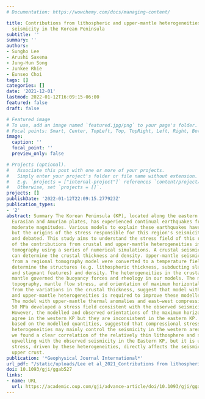 ```yaml
---
# Documentation: https://wowchemy.com/docs/managing-content/

title: Contributions from lithospheric and upper-mantle heterogeneities to upper crustal
  seismicity in the Korean Peninsula
subtitle: ''
summary: ''
authors:
- Sungho Lee
- Arushi Saxena
- Jung-Hun Song
- Junkee Rhie
- Eunseo Choi
tags: []
categories: []
date: '2021-12-01'
lastmod: 2022-01-12T16:09:15-06:00
featured: false
draft: false

# Featured image
# To use, add an image named `featured.jpg/png` to your page's folder.
# Focal points: Smart, Center, TopLeft, Top, TopRight, Left, Right, BottomLeft, Bottom, BottomRight.
image:
  caption: ''
  focal_point: ''
  preview_only: false

# Projects (optional).
#   Associate this post with one or more of your projects.
#   Simply enter your project's folder or file name without extension.
#   E.g. `projects = ["internal-project"]` references `content/project/deep-learning/index.md`.
#   Otherwise, set `projects = []`.
projects: []
publishDate: '2022-01-12T22:09:15.277923Z'
publication_types:
- '2'
abstract: Summary The Korean Peninsula (KP), located along the eastern margin of the
  Eurasian and Amurian plates, has experienced continual earthquakes from small to
  moderate magnitudes. Various models to explain these earthquakes have been proposed,
  but the origins of the stress responsible for this region's seismicity remain unclear
  and debated. This study aims to understand the stress field of this region in terms
  of the contributions from crustal and upper-mantle heterogeneities imaged via seismic
  tomography using a series of numerical simulations. A crustal seismic velocity model
  can determine the crustal thickness and density. Upper-mantle seismic velocity anomalies
  from a regional tomography model were converted to a temperature field, which can
  determine the structures (e.g. lithospheric thickness, subducting slabs, their gaps,
  and stagnant features) and density. The heterogeneities in the crustal and upper
  mantle governed the buoyancy forces and rheology in our models. The modelled surface
  topography, mantle flow stress, and orientation of maximum horizontal stress, derived
  from the variations in the crustal thickness, suggest that model with the lithospheric
  and upper-mantle heterogeneities is required to improve these modelled quantities.
  The model with upper-mantle thermal anomalies and east–west compression of approximately
  50 MPa developed a stress field consistent with the observed seismicity in the KP.
  However, the modelled and observed orientations of the maximum horizontal stress
  agree in the western KP but they are inconsistent in the eastern KP. Our analysis,
  based on the modelled quantities, suggested that compressional stress and mantle
  heterogeneities may mainly control the seismicity in the western area. In contrast,
  we found a clear correlation of the relatively thin lithosphere and strong upper-mantle
  upwelling with the observed seismicity in the Eastern KP, but it is unclear whether
  stress, driven by these heterogeneities, directly affects the seismicity of the
  upper crust.
publication: '*Geophysical Journal International*'
url_pdf: "/static/uploads/Lee et al_2021_Contributions from lithospheric and upper-mantle heterogeneities to upper.pdf"
doi: 10.1093/gji/ggab527
links:
- name: URL
  url: https://academic.oup.com/gji/advance-article/doi/10.1093/gji/ggab527/6488384
---
```

